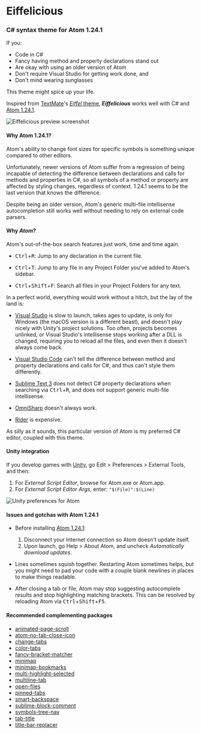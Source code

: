 # Eiffelicious

### C# syntax theme for Atom 1.24.1

If you:

- Code in C#
- Fancy having method and property declarations stand out
- Are okay with using an older version of Atom
- Don't require Visual Studio for getting work done, and
- Don't mind wearing sunglasses

This theme might spice up your life.

Inspired from [TextMate](https://macromates.com/)'s [_Eiffel_ theme](https://inkdeep.github.io/TextMate-Themes/#eiffel), **_Eiffelicious_** works well with C# and [Atom 1.24.1](https://github.com/atom/atom/releases/tag/v1.24.1).

![Eiffelicious preview screenshot](https://i.imgur.com/dMO1wFo.png)

#### Why Atom 1.24.1?

Atom's ability to change font sizes for specific symbols is something unique compared to other editors.

Unfortunately, newer versions of Atom suffer from a regression of being incapable of detecting the difference between declarations and calls for methods and properties in C#, so all symbols of a method or property are affected by styling changes, regardless of context. 1.24.1 seems to be the last version that knows the difference.

Despite being an older version, Atom's generic multi-file intellisense autocompletion still works well without needing to rely on external code parsers.

#### Why _Atom_?

Atom's out-of-the-box search features just work, time and time again.

- <kbd>Ctrl</kbd>+<kbd>R</kbd>: Jump to any declaration in the current file.

- <kbd>Ctrl</kbd>+<kbd>T</kbd>: Jump to any file in any Project Folder you've added to Atom's sidebar.

- <kbd>Ctrl</kbd>+<kbd>Shift</kbd>+<kbd>F</kbd>: Search all files in your Project Folders for any text.

In a perfect world, everything would work without a hitch, but the lay of the land is:

- [Visual Studio](https://visualstudio.microsoft.com/vs/community/) is slow to launch, takes ages to update, is only for Windows (the macOS version is a different beast), and doesn't play nicely with Unity's project solutions. Too often, projects becomes unlinked, or Visual Studio's intellisense stops working after a DLL is changed, requiring you to reload all the files, and even then it doesn't always come back.

- [Visual Studio Code](https://code.visualstudio.com/) can't tell the difference between method and property declarations and calls for C#, and thus can't style them differently.

- [Sublime Text 3](https://www.sublimetext.com/3) does not detect C# property declarations when searching via <kbd>Ctrl</kbd>+<kbd>R</kbd>, and does not support generic multi-file intellisense.

- [OmniSharp](http://www.omnisharp.net/) doesn't always work.

- [Rider](https://www.jetbrains.com/rider/) is expensive.

As silly as it sounds, this particular version of Atom is my preferred C# editor, coupled with this theme.

#### Unity integration

If you develop games with [Unity](https://unity.com/), go Edit > Preferences > External Tools, and then:
1. For _External Script Editor_, browse for Atom.exe or Atom.app.
2. For _External Script Editor Args_, enter: `"$(File)":$(Line)`

![Unity preferences for Atom](https://i.imgur.com/b5Fto0F.png)

#### Issues and gotchas with Atom 1.24.1

- Before installing [Atom 1.24.1](https://github.com/atom/atom/releases/tag/v1.24.1):
  1. Disconnect your Internet connection so Atom doesn't update itself.
  2. Upon launch, go Help > About Atom, and uncheck _Automatically download updates_.


- Lines sometimes squish together. Restarting Atom sometimes helps, but you might need to pad your code with a couple blank newlines in places to make things readable.

- After closing a tab or file, Atom may stop suggesting autocomplete results and stop highlighting matching brackets. This can be resolved by reloading Atom via <kbd>Ctrl</kbd>+<kbd>Shift</kbd>+<kbd>F5</kbd>.

#### Recommended complementing packages
- [animated-page-scroll](https://atom.io/packages/animated-page-scroll)
- [atom-no-tab-close-icon](https://atom.io/packages/atom-no-tab-close-icon)
- [change-tabs](https://atom.io/packages/change-tabs)
- [color-tabs](https://atom.io/packages/color-tabs)
- [fancy-bracket-matcher](https://atom.io/packages/fancy-bracket-matcher)
- [minimap](https://atom.io/packages/minimap)
- [minimap-bookmarks](https://atom.io/packages/minimap-bookmarks)
- [multi-highlight-selected](https://atom.io/packages/multi-highlight-selected)
- [multiline-tab](https://atom.io/packages/multiline-tab)
- [open-files](https://atom.io/packages/open-files)
- [pinned-tabs](https://atom.io/packages/pinned-tabs)
- [smart-backspace](https://atom.io/packages/smart-backspace)
- [sublime-block-comment](https://atom.io/packages/sublime-block-comment)
- [symbols-tree-nav](https://atom.io/packages/symbols-tree-nav)
- [tab-title](https://atom.io/packages/tab-title)
- [title-bar-replacer](https://atom.io/packages/title-bar-replacer)
